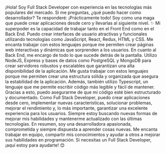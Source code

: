 ¡Hola! Soy Full Stack Developer con experiencia en las tecnologías más populares del mercado. Si me preguntas, ¿qué puedo hacer como desarrollador? Te responderé: ¡Prácticamente todo! Soy como una maga que puede crear aplicaciones desde cero y llevarlas al siguiente nivel. ✨ Mi superpoder es la capacidad de trabajar tanto en el Front End como en el Back End. Puedo crear interfaces de usuario atractivas y funcionales utilizando tecnologías como JavaScript, React, Redux, HTML y CSS. Me encanta trabajar con estos lenguajes porque me permiten crear páginas web interactivas y dinámicas que sorprenden a los usuarios. En cuanto al Back End, me encargo de todo lo que sucede detrás de la pantalla. Utilizo NodeJS, Express y bases de datos como PostgreSQL y MongoDB para crear servidores robustos y escalables que garantizan una alta disponibilidad de la aplicación. Me gusta trabajar con estos lenguajes porque me permiten crear una estructura sólida y organizada que asegura la estabilidad de la aplicación. Además, también utilizo Typescript, un lenguaje que me permite escribir código más legible y fácil de mantener. Gracias a esto, puedo asegurarme de que mi código esté bien estructurado y documentado. Como Full Stack Developer, puedo crear aplicaciones desde cero, implementar nuevas características, solucionar problemas, mejorar el rendimiento y, lo más importante, garantizar una excelente experiencia para los usuarios. Siempre estoy buscando nuevas formas de mejorar mis habilidades y mantenerme actualizado con las últimas tecnologías. En resumen, soy una desarrolladora apasionada, comprometida y siempre dispuesta a aprender cosas nuevas. Me encanta trabajar en equipo, compartir mis conocimientos y ayudar a otros a mejorar sus habilidades en programación. Si necesitas un Full Stack Developer, ¡aquí estoy para ayudarte! 😊
